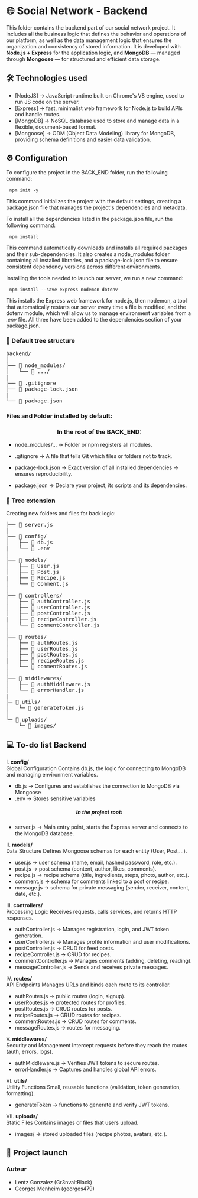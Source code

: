 # 🌐 Social Network - Backend

This folder contains the backend part of our social network project.
It includes all the business logic that defines the behavior and operations of our platform, as well as the data management logic that ensures the organization and consistency of stored information.
It is developed with **Node.js + Express** for the application logic, and **MongoDB** — managed through **Mongoose** — for structured and efficient data storage.


## 🛠️ Technologies used
- [NodeJS] → JavaScript runtime built on Chrome's V8 engine, used to run JS code on the server.
- [Express] → fast, minimalist web framework for Node.js to build APIs and handle routes.
- [MongoDB] → NoSQL database used to store and manage data in a flexible, document-based format.
- [Mongoose] → ODM (Object Data Modeling) library for MongoDB, providing schema definitions and easier data validation.


## ⚙️ Configuration

To configure the project in the BACK_END folder, run the following command:
    <pre>
    ```npm init -y```
    </pre>
This command initializes the project with the default settings, creating a package.json file that manages the project's dependencies and metadata.</br>

To install all the dependencies listed in the package.json file, run the following command:
    <pre>
    ``` npm install ```
    </pre>
This command automatically downloads and installs all required packages and their sub-dependencies.
It also creates a node_modules folder containing all installed libraries, and a package-lock.json file to ensure consistent dependency versions across different environments.</br>

Installing the tools needed to launch our server, we run a new command:
    <pre>
    ```npm install --save express nodemon dotenv ```
    </pre>
This installs the Express web framework for node.js, then nodemon, a tool that automatically restarts our server every time a file is modified, and the dotenv module, which will allow us to manage environment variables from a *.env* file. All three have been added to the dependencies section of your package.json.


### 🌳 Default tree structure
<pre>
backend/
│
├── 📁 node_modules/
│   └── 📁 .../
|
├── 📄 .gitignore
├── 📄 package-lock.json
|
└── 📄 package.json
</pre>


### Files and Folder installed by default:
<h3 align= "center">In the root of the <strong>BACK_END</strong>:</h3>

- node_modules/... → Folder or npm registers all modules.

- .gitignore → A file that tells Git which files or folders not to track.

- package-lock.json → Exact version of all installed dependencies → ensures reproducibility.

- package.json → Declare your project, its scripts and its dependencies.


### 🌿 Tree extension

Creating new folders and files for back logic:
<pre>
├── 📄 server.js
|
├── 📁 config/
│   ├── 📄 db.js
|   └── 📄 .env
│
├── 📁 models/
│   ├── 📄 User.js
│   ├── 📄 Post.js
|   ├── 📄 Recipe.js
│   └── 📄 Comment.js
│
├── 📁 controllers/
│   ├── 📄 authController.js
│   ├── 📄 userController.js
│   ├── 📄 postController.js
|   ├── 📄 recipeController.js
│   └── 📄 commentController.js
│
├── 📁 routes/
│   ├── 📄 authRoutes.js
│   ├── 📄 userRoutes.js
│   ├── 📄 postRoutes.js
|   ├── 📄 recipeRoutes.js
│   └── 📄 commentRoutes.js
│
├── 📁 middlewares/
│   ├── 📄 authMiddleware.js
│   └── 📄 errorHandler.js
|
├─ 📁 utils/
│   └─ 📄 generateToken.js
│
└─ 📁 uploads/
    └─ 📂 images/
</pre>


## 💻 To-do list Backend

I.
**config/**</br>
Global Configuration
Contains db.js, the logic for connecting to MongoDB and managing environment variables.

- db.js → Configures and establishes the connection to MongoDB via Mongoose
- .env → Stores sensitive variables
<h5 align="center">In the project root:</h5>

- server.js → Main entry point, starts the Express server and connects to the MongoDB database.

II.
**models/**</br>
Data Structure
Defines Mongoose schemas for each entity (User, Post,...).

- user.js → user schema (name, email, hashed password, role, etc.).
- post.js → post schema (content, author, likes, comments).
- recipe.js → recipe schema (title, ingredients, steps, photo, author, etc.).
- comment.js → schema for comments linked to a post or recipe.
- message.js → schema for private messaging (sender, receiver, content, date, etc.).

III.
**controllers/**</br>
Processing Logic
Receives requests, calls services, and returns HTTP responses.

- authController.js → Manages registration, login, and JWT token generation.
- userController.js → Manages profile information and user modifications.
- postController.js → CRUD for feed posts.
- recipeController.js → CRUD for recipes.
- commentController.js → Manages comments (adding, deleting, reading).
- messageController.js → Sends and receives private messages.

IV.
**routes/**</br>
API Endpoints
Manages URLs and binds each route to its controller.

- authRoutes.js → public routes (login, signup).
- userRoutes.js → protected routes for profiles.
- postRoutes.js → CRUD routes for posts.
- recipeRoutes.js → CRUD routes for recipes.
- commentRoutes.js → CRUD routes for comments.
- messageRoutes.js → routes for messaging.

V.
**middlewares/**</br>
Security and Management
Intercept requests before they reach the routes (auth, errors, logs).

- authMiddleware.js → Verifies JWT tokens to secure routes.
- errorHandler.js → Captures and handles global API errors.

VI.
**utils/**</br>
Utility Functions
Small, reusable functions (validation, token generation, formatting).

- generateToken → functions to generate and verify JWT tokens.

VII.
**uploads/**</br>
Static Files
Contains images or files that users upload.

- images/ → stored uploaded files (recipe photos, avatars, etc.).


## 🚀 Project launch

### Auteur
- Lentz Gonzalez (Gr3nvaltBlack)
- Georges Menheim (georges479)